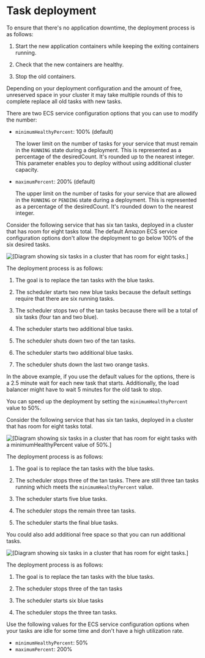# Task deployment<a name="service-options"></a>

To ensure that there's no application downtime, the deployment process is as follows:

1. Start the new application containers while keeping the exiting containers running\.

1. Check that the new containers are healthy\.

1. Stop the old containers\.

 Depending on your deployment configuration and the amount of free, unreserved space in your cluster it may take multiple rounds of this to complete replace all old tasks with new tasks\. 

There are two ECS service configuration options that you can use to modify the number:
+ `minimumHealthyPercent`: 100% \(default\)

  The lower limit on the number of tasks for your service that must remain in the `RUNNING` state during a deployment\. This is represented as a percentage of the desiredCount\. It's rounded up to the nearest integer\. This parameter enables you to deploy without using additional cluster capacity\.
+ `maximumPercent`: 200% \(default\)

   The upper limit on the number of tasks for your service that are allowed in the `RUNNING` or `PENDING` state during a deployment\. This is represented as a percentage of the desiredCount\. It's rounded down to the nearest integer\.

Consider the following service that has six tan tasks, deployed in a cluster that has room for eight tasks total\. The default Amazon ECS service configuration options don't allow the deployment to go below 100% of the six desired tasks\.

![\[Diagram showing six tasks in a cluster that has room for eight tasks.\]](http://docs.aws.amazon.com/AmazonECS/latest/bestpracticesguide/images/deployment-1.png)

The deployment process is as follows:

1. The goal is to replace the tan tasks with the blue tasks\.

1. The scheduler starts two new blue tasks because the default settings require that there are six running tasks\.

1. The scheduler stops two of the tan tasks because there will be a total of six tasks \(four tan and two blue\)\.

1. The scheduler starts two additional blue tasks\.

1. The scheduler shuts down two of the tan tasks\.

1. The scheduler starts two additional blue tasks\.

1. The scheduler shuts down the last two orange tasks\.

In the above example, if you use the default values for the options, there is a 2\.5 minute wait for each new task that starts\. Additionally, the load balancer might have to wait 5 minutes for the old task to stop\. 

You can speed up the deployment by setting the `minimumHealthyPercent` value to 50%\.

Consider the following service that has six tan tasks, deployed in a cluster that has room for eight tasks total\. 

![\[Diagram showing six tasks in a cluster that has room for eight tasks with a minimumHealthyPercent value of 50%.\]](http://docs.aws.amazon.com/AmazonECS/latest/bestpracticesguide/images/deployment-2.png)

The deployment process is as follows:

1. The goal is to replace the tan tasks with the blue tasks\.

1. The scheduler stops three of the tan tasks\. There are still three tan tasks running which meets the `minimumHealthyPercent` value\.

1. The scheduler starts five blue tasks\.

1. The scheduler stops the remain three tan tasks\.

1. The scheduler starts the final blue tasks\.

You could also add additional free space so that you can run additional tasks\.

![\[Diagram showing six tasks in a cluster that has room for eight tasks.\]](http://docs.aws.amazon.com/AmazonECS/latest/bestpracticesguide/images/deployment-3.png)

The deployment process is as follows:

1. The goal is to replace the tan tasks with the blue tasks\.

1. The scheduler stops three of the tan tasks

1. The scheduler starts six blue tasks

1. The scheduler stops the three tan tasks\.

Use the following values for the ECS service configuration options when your tasks are idle for some time and don't have a high utilization rate\.
+ `minimumHealthyPercent`: 50%
+ `maximumPercent`: 200% 